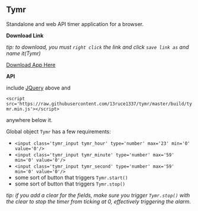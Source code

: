 Tymr
-
Standalone and web API timer application for a browser.

<strong>Download Link</strong>

*tip: to download, you must `right click` the link and click `save link as` and name it(Tymr)*

<a href='http://trevor.epihedron.com/tymr' target='_blank'>Download App Here</a>

<strong>API</strong>

include [JQuery](http://jquery.com/) above and 

`<script src='https://raw.githubusercontent.com/13ruce1337/tymr/master/build/tymr.min.js'></script>`

 anywhere below it.

Global object `Tymr` has a few requirements:

- `<input class='tymr_input tymr_hour' type='number' max='23' min='0' value='0'/>` 
- `<input class='tymr_input tymr_minute' type='number' max='59' min='0' value='0'/>` 
- `<input class='tymr_input tymr_second' type='number' max='59' min='0' value='0'/>` 
- some sort of button that triggers `Tymr.start()`
- some sort of button that triggers `Tymr.stop()`

*tip: if you add a clear for the fields, make sure you trigger `Tymr.stop()` with the clear to stop the timer from ticking at 0, effectively triggering the alarm.*
